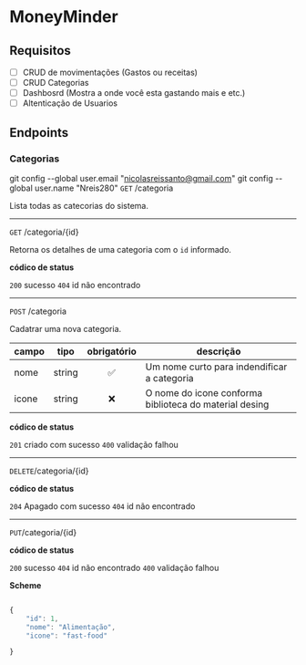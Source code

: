 # MoneyMinder


## Requisitos

- [ ] CRUD de movimentações (Gastos ou receitas)
- [ ] CRUD Categorias
- [ ] Dashbosrd (Mostra a onde você esta gastando mais e etc.)
- [ ] Altenticação de Usuarios

## Endpoints

### Categorias

git config --global user.email "nicolasreissanto@gmail.com"
git config --global user.name "Nreis280"
`GET` /categoria

Lista todas as catecorias do sistema.

---
`GET` /categoria/{id}

Retorna os detalhes de uma categoria com o `id` informado.

**códico de status**

`200` sucesso
`404` id não encontrado 

---
`POST` /categoria

Cadatrar uma nova categoria.

| campo | tipo | obrigatório | descrição
| ----- | ---- | :-----------: | ---------
|nome|string|✅|Um nome curto para indendificar a categoria
|icone|string|❌|O nome do icone conforma biblioteca do material desing

**códico de status**

`201` criado com sucesso
`400` validação falhou 

---
`DELETE`/categoria/{id}

**códico de status**

`204` Apagado com sucesso
`404` id não encontrado 

---
`PUT`/categoria/{id}

**códico de status**

`200` sucesso
`404` id não encontrado
`400` validação falhou  

**Scheme**
```js

{
    "id": 1,
    "nome": "Alimentação",
    "icone": "fast-food"

}

```


